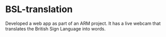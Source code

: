 # BSL-translation
Developed a web app as part of an ARM project. It has a live webcam that translates the British Sign Language into words.
